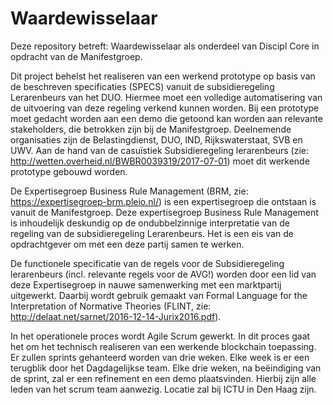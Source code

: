 ﻿# Waardewisselaar
Deze repository betreft: Waardewisselaar als onderdeel van Discipl Core in opdracht van de Manifestgroep.

Dit project behelst het realiseren van een werkend prototype op basis van de beschreven specificaties (SPECS) vanuit de subsidieregeling Lerarenbeurs van het DUO. Hiermee moet een volledige automatisering van de uitvoering van deze regeling verkend kunnen worden. Bij een prototype moet gedacht worden aan een demo die getoond kan worden aan relevante stakeholders, die betrokken zijn bij de Manifestgroep. Deelnemende organisaties zijn de Belastingdienst, DUO, IND, Rijkswaterstaat, SVB en UWV. Aan de hand van de casuïstiek Subsidieregeling lerarenbeurs (zie: http://wetten.overheid.nl/BWBR0039319/2017-07-01) moet dit werkende prototype gebouwd worden. 

De Expertisegroep Business Rule Management (BRM, zie: https://expertisegroep-brm.pleio.nl/) is een expertisegroep die ontstaan is vanuit de Manifestgroep. Deze expertisegroep Business Rule Management is inhoudelijk deskundig op de ondubbelzinnige interpretatie van de regeling van de subsidieregeling Lerarenbeurs. Het is een eis van de opdrachtgever om met een deze partij samen te werken. 

De functionele specificatie van de regels voor de Subsidieregeling lerarenbeurs (incl. relevante regels voor de AVG!) worden door een lid van deze Expertisegroep in nauwe samenwerking met een marktpartij uitgewerkt. Daarbij wordt gebruik gemaakt van Formal Language for the Interpretation of Normative Theories (FLINT, zie: http://delaat.net/sarnet/2016-12-14-Jurix2016.pdf).

In het operationele proces wordt Agile Scrum gewerkt. In dit proces gaat het om het technisch realiseren van een werkende blockchain toepassing. Er zullen sprints gehanteerd worden van drie weken. Elke week is er een terugblik door het Dagdagelijkse team. Elke drie weken, na beëindiging van de sprint, zal er een refinement en een demo plaatsvinden. Hierbij zijn alle leden van het scrum team aanwezig. Locatie zal bij ICTU in Den Haag zijn.
